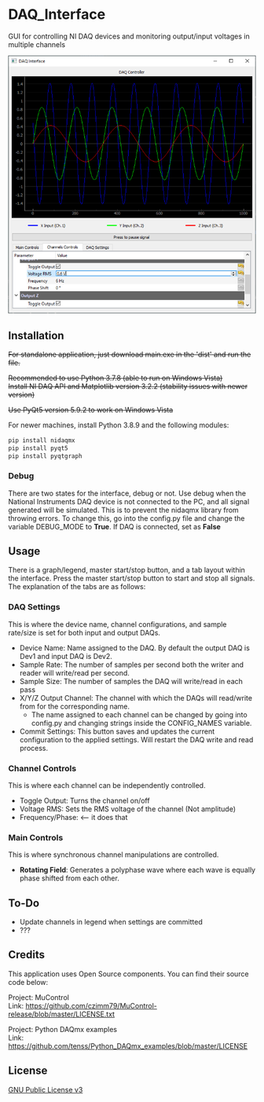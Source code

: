 # DAQ_Interface

GUI for controlling NI DAQ devices and monitoring output/input voltages in multiple channels

![Screenshot of software as of 5/17/2021](examples\daq_channels.png)

## Installation

~~For standalone application, just download main.exe in the 'dist' and run the file.~~

~~Recommended to use Python 3.7.8 (able to run on Windows Vista) <br/>
Install NI DAQ API and Matplotlib version 3.2.2 (stability issues with newer version)<br/>~~

~~Use PyQt5 version 5.9.2 to work on Windows Vista <br/>~~

For newer machines, install Python 3.8.9 and the following modules:

```
pip install nidaqmx
pip install pyqt5
pip install pyqtgraph
```

### Debug

There are two states for the interface, debug or not. Use debug when the National Instruments DAQ device is not connected to the PC, and all signal generated will be simulated. This is to prevent the nidaqmx library from
throwing errors. To change this, go into the config.py file and change the variable DEBUG_MODE to **True**. If DAQ is connected, set as **False**

## Usage

There is a graph/legend, master start/stop button, and a tab layout within the interface. Press the master start/stop button to start and stop all signals. The explanation of the tabs are as follows:

### **DAQ Settings**

This is where the device name, channel configurations, and sample rate/size is set for both input and output DAQs.

- Device Name: Name assigned to the DAQ. By default the output DAQ is Dev1 and input DAQ is Dev2.
- Sample Rate: The number of samples per second both the writer and reader will write/read per second.
- Sample Size: The number of samples the DAQ will write/read in each pass
- X/Y/Z Output Channel: The channel with which the DAQs will read/write from for the corresponding name.
  - The name assigned to each channel can be changed by going into config.py and changing strings inside the CONFIG_NAMES variable.
- Commit Settings: This button saves and updates the current configuration to the applied settings. Will restart the DAQ write and read process.

### **Channel Controls**

This is where each channel can be independently controlled.

- Toggle Output: Turns the channel on/off
- Voltage RMS: Sets the RMS voltage of the channel (Not amplitude)
- Frequency/Phase: <-- it does that

### **Main Controls**

This is where synchronous channel manipulations are controlled.

- **Rotating Field**: Generates a polyphase wave where each wave is equally phase shifted from each other.

## To-Do

- Update channels in legend when settings are committed
- ???

## Credits

This application uses Open Source components. You can find their source code below:

Project: MuControl <br/>
Link: https://github.com/czimm79/MuControl-release/blob/master/LICENSE.txt

Project: Python DAQmx examples <br/>
Link: https://github.com/tenss/Python_DAQmx_examples/blob/master/LICENSE

## License

[GNU Public License v3](https://www.gnu.org/licenses/gpl-3.0.html)

